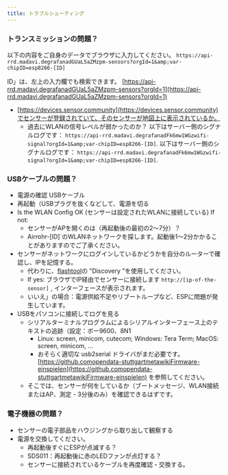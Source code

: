 ```yaml
---
title: トラブルシューティング
---
```


### トランスミッションの問題？
以下の内容をご自身のデータでブラウザに入力してください。
`https://api-rrd.madavi.degrafanadGUaL5aZMzpm-sensors?orgId=1&amp;var-chipID=esp8266-[ID]`

ID」は、左上の入力欄でも検索できます。 [https://api-rrd.madavi.degrafanadGUaL5aZMzpm-sensors?orgId=1](https://api-rrd.madavi.degrafanadGUaL5aZMzpm-sensors?orgId=1)

* [https://devices.sensor.community](https://devices.sensor.community)でセンサーが登録されていて、そのセンサーが地図上に表示されているか。
    * 過去にWLANの信号レベルが弱かったのか？
        以下はサーバー側のシグナルログです： `https://api-rrd.madavi.degrafanadFk6mw1WGzwifi-signal?orgId=1&amp;var-chipID=esp8266-[ID]`.
        以下はサーバー側のシグナルログです： `https://api-rrd.madavi.degrafanadFk6mw1WGzwifi-signal?orgId=1&amp;var-chipID=esp8266-[ID]`.

### USBケーブルの問題？
* 電源の確認 USBケーブル
* 再起動（USBプラグを抜くなどして、電源を切る
* Is the WLAN Config OK (センサーは設定されたWLANに接続している) If not:
    * センサーがAPを開くのは（再起動後の最初の2～7分）？
    * Airrohr-[ID]`のWLANネットワークを探します。起動後1～2分かかることがありますのでご了承ください。
* センサーがネットワークにログインしているかどうかを自分のルーターで確認し、IPを記憶する。
    * 代わりに、[flashtool](https://github.comopendata-stuttgartairrohr-firmware-flasher)の "Discovery "を使用してください。
    * If yes: ブラウザでIP経由でセンサーに接続します `http://[ip-of-the-sensor]` , インターフェースが表示されます。
    * いいえ」の場合：電源供給不足やリブートループなど、ESPに問題が発生しています。
* USBをパソコンに接続してログを見る
    * シリアルターミナルプログラムによるシリアルインターフェース上のテキストの追跡（設定：ボー9600、8N1
        * Linux: screen, minicom, cutecom; Windows: Tera Term; MacOS: screen, minicom, ...
        * おそらく適切な usb2serial ドライバがまだ必要です。[https://github.comopendata-stuttgartmetawikiFirmware-einspielen](https://github.comopendata-stuttgartmetawikiFirmware-einspielen) を参照してください。
    * そこでは、センサーが何をしているか（ブートメッセージ、WLAN接続またはAP、測定 - 3分後のみ）を確認できるはずです。

### 電子機器の問題？
* センサーの電子部品をハウジングから取り出して観察する
* 電源を交換してください。
    * 再起動後すぐにESPが点滅する？
    * SDS011：再起動後に赤のLEDファンが点灯する？
    * センサーに接続されているケーブルを再度確認・交換する。
